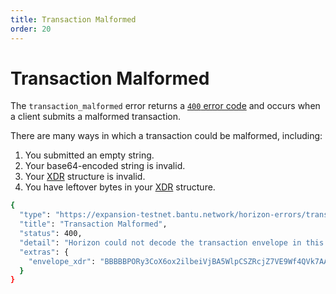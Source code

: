```yaml
---
title: Transaction Malformed
order: 20
---
```


# Transaction Malformed

The `transaction_malformed` error returns a [`400` error code](https://developer.mozilla.org/en-US/docs/Web/HTTP/Status/400) and occurs when a client submits a malformed transaction.

There are many ways in which a transaction could be malformed, including: 

1. You submitted an empty string.
2. Your base64-encoded string is invalid.
3. Your [XDR](../../../introduction/xdr.md) structure is invalid.
4. You have leftover bytes in your [XDR](../../../introduction/xdr.md) structure.

```bash
{
  "type": "https://expansion-testnet.bantu.network/horizon-errors/transaction_malformed",
  "title": "Transaction Malformed",
  "status": 400,
  "detail": "Horizon could not decode the transaction envelope in this request. A transaction should be an XDR TransactionEnvelope struct encoded using base64.  The envelope read from this request is echoed in the `extras.envelope_xdr` field of this response for your convenience.",
  "extras": {
    "envelope_xdr": "BBBBBPORy3CoX6ox2ilbeiVjBA5WlpCSZRcjZ7VE9Wf4QVk7AAAAZAAAQz0AAAACAAAAAAAAAAAAAAABAAAAAAAAAAEAAAAA85HLcKhfqjHaKVt6JWMEDlaWkJJlFyNntUT1Z/hBWTsAAAAAAAAAAAL68IAAAAAAAAAAARN17BEAAABAA9Ad7OKc7y60NT/JuobaHOfmuq8KbZqcV6G/es94u9yT84fi0aI7tJsFMOyy8cZ4meY3Nn908OU+KfRWV40UCw=="
  }
}
```

